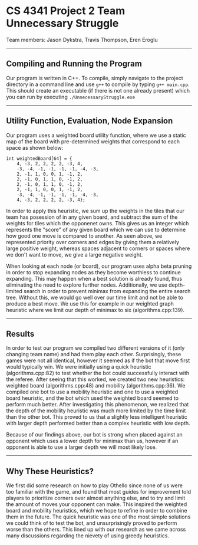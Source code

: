 # CS 4341 Project 2 Team Unnecessary Struggle
Team members: Jason Dykstra, Travis Thompson, Eren Eroglu

---

## Compiling and Running the Program
Our program is written in C++. To compile, simply navigate to the project directory in a command line and use `g++` to compile by typing `g++ main.cpp`. This should create an executable (if there is not one already present) which you can run by executing `./UnnecessaryStruggle.exe`

---

## Utility Function, Evaluation, Node Expansion
Our program uses a weighted board utility function, where we use a static map of the board with pre-determined weights that correspond to each space as shown below:

    int weightedBoard[64] = {
        4, -3, 2, 2, 2, 2, -3, 4,
        -3, -4, -1, -1, -1, -1, -4, -3,
        2, -1, 1, 0, 0, 1, -1, 2,
        2, -1, 0, 1, 1, 0, -1, 2,
        2, -1, 0, 1, 1, 0, -1, 2,
        2, -1, 1, 0, 0, 1, -1, 2,
        -3, -4, -1, -1, -1, -1, -4, -3,
        4, -3, 2, 2, 2, 2, -3, 4};

In order to apply this heuristic, we sum up the weights in the tiles that our team has posession of in any given board, and subtract the sum of the weights for tiles which the opponenet owns. This gives us an integer which represents the "score" of any given board which we can use to determine how good one move is compared to another. As seen above, we represented priority over corners and edges by giving them a relatively large positive weight, whereas spaces adjacent to corners or spaces where we don't want to move, we give a large negative weight.

When looking at each node (or board), our program uses alpha beta pruning in order to stop expanding nodes as they become worthless to continue expanding. This may happen when a best solution is already found, thus eliminating the need to explore further nodes. Additionally, we use depth-limited search in order to prevent minimax from expanding the entire search tree. Without this, we would go well over our time limit and not be able to produce a best move. We use this for example in our weighted graph heuristic where we limit our depth of minimax to six (algorithms.cpp:139).

---

## Results
In order to test our program we compiled two different versions of it (only changing team name) and had them play each other. Surprisingly, these games were not all identical, however it seemed as if the bot that move first would typically win. We were initially using a quick heuristic (algorithms.cpp:82) to test whether the bot could successfully interact with the referee. After seeing that this worked, we created two new heuristics: weighted board (algorithms.cpp:48) and mobility (algorithms.cpp:36). We compiled one bot to use a mobility heuristic and one to use a weighted board heuristic, and the bot which used the weighted board seemed to perform much better. After investigating this phenomenon, we realized that the depth of the mobility heuristic was much more limited by the time limit than the other bot. This proved to us that a slightly less intelligent heuristic with larger depth performed better than a complex heuristic with low depth.

Because of our findings above, our bot is strong when placed against an opponent which uses a lower depth for minimax than us, however if an opponent is able to use a larger depth we will most likely lose.

---

## Why These Heuristics?
We first did some research on how to play Othello since none of us were too familiar with the game, and found that most guides for improvement told players to prioritize corners over almost anything else, and to try and limit the amount of moves your opponent can make. This inspired the weighted board and mobility heuristics, which we hope to refine in order to combine them in the future. The quick heuristic was one of the most simple solutions we could think of to test the bot, and unsurprisingly proved to perform worse than the others. This lined up with our research as we came across many discussions regarding the nievety of using greedy heuristics.